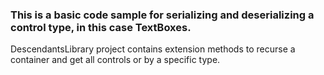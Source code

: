### This is a basic code sample for serializing and deserializing a control type, in this case TextBoxes.

DescendantsLibrary project contains extension methods to recurse a container and get all controls or by a specific type.

